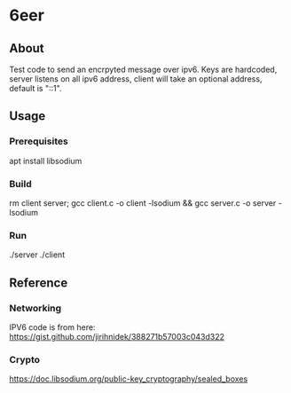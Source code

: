 # 6eer

## About

Test code to send an encrpyted message over ipv6. Keys are hardcoded, server
listens on all ipv6 address, client will take an optional address, default is
"::1".

## Usage

### Prerequisites

apt install libsodium

### Build

rm client server; gcc client.c -o client -lsodium && gcc server.c -o server -lsodium

### Run

./server
./client

## Reference

### Networking

IPV6 code is from here:
https://gist.github.com/jirihnidek/388271b57003c043d322

### Crypto

https://doc.libsodium.org/public-key_cryptography/sealed_boxes

